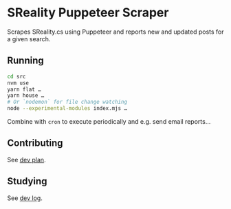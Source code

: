 # SReality Puppeteer Scraper

Scrapes SReality.cs using Puppeteer and reports new and updated posts for a given search.

## Running

```sh
cd src
nvm use
yarn flat …
yarn house …
# Or `nodemon` for file change watching
node --experimental-modules index.mjs …
```

Combine with `cron` to execute periodically and e.g. send email reports…

## Contributing

See [dev plan](doc/tasks.md).

## Studying

See [dev log](doc/notes.md).
